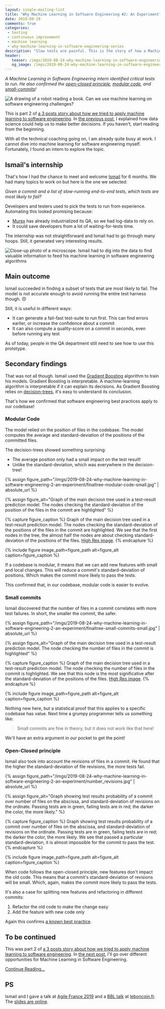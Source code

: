 ```yaml
---
layout: single-mailing-list
title: "Why Machine Learning in Software Engineering #2: An Experiment"
date: 2019-09-19
comments: true
categories:
 - testing
 - continuous improvement
 - machine learning
 - why-machine-learning-in-software-engineering-series
description: "Slow tests are painful. This is the story of how a Machine Learning in Software Engineering intern, identified the most critical tests to run. By using Gradient Boosting, an interpretable model, he also confirmed that the open-closed principle, modular code, and small-commits apply to our codebase!"
header:
   teaser: /imgs/2019-08-24-why-machine-learning-in-software-engineering-2-an-experiment/machine-learning-teaser.jpg
   og_image: /imgs/2019-08-24-why-machine-learning-in-software-engineering-2-an-experiment/machine-learning-og.jpg
---
```

_A Machine Learning in Software Engineering intern identified critical tests to run. He also confirmed the [open-closed principle](https://en.wikipedia.org/wiki/Open%E2%80%93closed_principle), [modular code](https://en.wikipedia.org/wiki/Modular_programming), and [small-commits](https://crealytics.com/blog/5-reasons-keeping-git-commits-small/)!_

![A drawing of a robot reading a book. Can we use machine learning on software engineering challenges?]({{site.url}}/imgs/2019-08-24-why-machine-learning-in-software-engineering-2-an-experiment/machine-learning.jpg)

This is part 2 of [a 3 posts story about how we tried to apply machine learning to software engineering]({{site.url}}/categories/#why-machine-learning-in-software-engineering-series). In [the previous post]({{site.url}}/why-machine-learning-in-software-engineering-1-a-world-of-experts/), I explained how data science could help us to make better decisions. If you haven't, start reading from the beginning.

With all the technical coaching going on, I am already quite busy at work. I cannot dive into machine learning for software engineering myself. Fortunately, I found an intern to explore the topic.

## Ismail's internship

That's how I had the chance to meet and welcome [Ismail](https://twitter.com/ismailham91) for 6 months. We had many topics to work on but here is the one we selected:

_Given a commit and a list of slow-running end-to-end tests, which tests are most likely to fail?_

Developers and testers used to pick the tests to run from experience. Automating this looked promising because:

*   [Murex](https://www.murex.com/) has already industrialized its QA, so we had log-data to rely on.
*   It could save developers from a lot of waiting-for-tests time.

The internship was not straightforward and Ismail had to go through many hoops. Still, it generated very interesting results.

![Close-up photo of a microscope. Ismail had to dig into the data to find valuable information to feed his machine learning in software engineering algorithms]({{site.url}}/imgs/2019-08-24-why-machine-learning-in-software-engineering-2-an-experiment/analysis.jpg)

## Main outcome

Ismail succeeded in finding a subset of tests that are most likely to fail. The model is not accurate enough to avoid running the entire test harness though. 😞

Still, it is useful in different ways:

*   It can generate a fail-fast test-suite to run first. This can find errors earlier, or increase the confidence about a commit
*   It can also compute a quality-score on a commit in seconds, even before running any test

As of today, people in the QA department still need to see how to use this prototype.

## Secondary findings

That was not all though. Ismail used the [Gradient Boosting](https://en.wikipedia.org/wiki/Gradient_boosting) algorithm to train his models. Gradient Boosting is interpretable. A machine-learning algorithm is interpretable if it can explain its decisions. As Gradient Boosting relies on [decision-trees](https://en.wikipedia.org/wiki/Decision_tree), it's easy to understand its conclusion.

That's how we confirmed that software engineering best practices apply to our codebase!

### Modular Code

The model relied on the position of files in the codebase. The model computes the average and standard-deviation of the positions of the committed files.

The decision-trees showed something surprising:

*   The average position only had a small impact on the test result!
*   Unlike the standard-deviation, which was everywhere in the decision-tree!

{% assign figure_path="/imgs/2019-08-24-why-machine-learning-in-software-engineering-2-an-experiment/finaltree-modular-code-small.jpg" | absolute_url %}
    
{% assign figure_alt="Graph of the main decision tree used in a test-result prediction model. The nodes checking the standard-deviation of the position of the files in the commit are highlighted" %}
    
{% capture figure_caption %}
Graph of the main decision tree used in a test-result prediction model. The nodes checking the standard-deviation of the positions of the files in the commit are highlighted. We see that the first nodes in the tree, the almost half the nodes are about checking standard-deviation of the positions of the files. [High Res image]({{site.url}}/imgs/2019-08-24-why-machine-learning-in-software-engineering-2-an-experiment/finaltree-modular-code.png).
{% endcapture %}
    
{% include figure image_path=figure_path alt=figure_alt caption=figure_caption %}

If a codebase is modular, it means that we can add new features with small and local changes. This will reduce a commit's standard-deviation of positions. Which makes the commit more likely to pass the tests.

This confirmed that, in our codebase, modular code is easier to evolve.

### Small commits

Ismail discovered that the number of files in a commit correlates with more test failures. In short, the smaller the commit, the safer.

{% assign figure_path="/imgs/2019-08-24-why-machine-learning-in-software-engineering-2-an-experiment/finaltree-small-commits-small.jpg" | absolute_url %}
    
{% assign figure_alt="Graph of the main decision tree used in a test-result prediction model. The node checking the number of files in the commit is highlighted" %}
    
{% capture figure_caption %}
Graph of the main decision tree used in a test-result prediction model. The node checking the number of files in the commit is highlighted. We see that this node is the most significative after the standard-deviation of the positions of the files. [High Res image]({{site.url}}/imgs/2019-08-24-why-machine-learning-in-software-engineering-2-an-experiment/finaltree-small-commits.png).
{% endcapture %}
    
{% include figure image_path=figure_path alt=figure_alt caption=figure_caption %}

Nothing new here, but a statistical proof that this applies to a specific codebase has value. Next time a grumpy programmer tells us something like:

> Small commits are fine in theory, but it does not work like that here!

We'll have an extra argument in our pocket to get the point!

### Open-Closed principle

Ismail also took into account the revisions of files in a commit. He found that the higher the standard-deviation of file revisions, the more tests fail.

{% assign figure_path="/imgs/2019-08-24-why-machine-learning-in-software-engineering-2-an-experiment/number_revisions.jpg" | absolute_url %}
    
{% assign figure_alt="Graph showing test results probability of a commit over number of files on the abscissa, and standard-deviation of revisions on the ordinate. Passing tests are in green, failing tests are in red; the darker the color, the more likely." %}
    
{% capture figure_caption %}
Graph showing test results probability of a commit over number of files on the abscissa, and standard-deviation of revisions on the ordinate. Passing tests are in green, failing tests are in red; the darker the color, the more likely. We see that passed a particular standard-deviation, it is almost impossible for the commit to pass the test.
{% endcapture %}
    
{% include figure image_path=figure_path alt=figure_alt caption=figure_caption %}

When code follows the open-closed principle, new features don't impact the old code. This means that a commit's standard-deviation of revisions will be small. Which, again, makes the commit more likely to pass the tests.

It's also a case for splitting new features and refactoring in different commits:

1.  Refactor the old code to make the change easy
2.  Add the feature with new code only

Again this confirms [a known best practice](https://www.conventionalcommits.org).

## To be continued

This was part 2 of [a 3 posts story about how we tried to apply machine learning to software engineering]({{site.url}}/categories/#why-machine-learning-in-software-engineering-series). In [the next post]({{site.url}}/why-machine-learning-in-software-engineering-3-the-future/), I'll go over different opportunities for Machine Learning in Software Engineering.

[Continue Reading...]({{site.url}}/why-machine-learning-in-software-engineering-3-the-future/)

## PS

Ismail and I gave a talk at [Agile France 2019](http://2019.conf.agile-france.org/) and a [BBL talk](https://www.brownbaglunch.fr/) at [leboncoin.fr](https://www.leboncoin.fr/). The [slides are online](https://docs.google.com/presentation/d/1POm_idOFeLXXW-85dibZZnWF0mAy0s0zT87S5fpnVLY/edit?usp=sharing).
